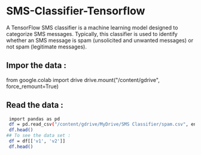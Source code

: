 # SMS-Classifier-Tensorflow
A TensorFlow SMS classifier is a machine learning model designed to categorize SMS messages. Typically, this classifier is used to identify whether an SMS message is spam (unsolicited and unwanted messages) or not spam (legitimate messages).


## Impor the data :
   from google.colab import drive
   drive.mount("/content/gdrive", force_remount=True)
## Read the data : 
  ```sh
   import pandas as pd
   df = pd.read_csv("/content/gdrive/MyDrive/SMS Classifier/spam.csv", encoding='ISO-8859-1')
   df.head()
## To see the data set : 
   df = df[['v1', 'v2']]
   df.head()


   
